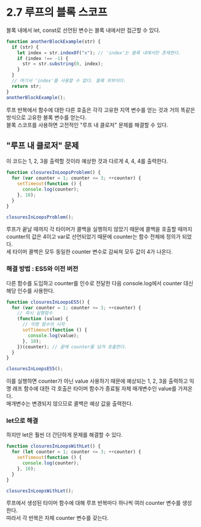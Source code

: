 # 2.7 루프의 블록 스코프

블록 내에서 let, const로 선언된 변수는 블록 내에서만 접근할 수 있다.

```js
function anotherBlockExample(str) {
  if (str) {
    let index = str.indexOf("x"); // 'index'는 블록 내에서만 존재한다.
    if (index !== -1) {
      str = str.substring(0, index);
    }
  }
  // 여기서 'index'를 사용할 수 없다. 블록 외부이다.
  return str;
}
anotherBlockExample();
```

루프 반복에서 함수에 대한 다른 호출은 각각 고유한 지역 변수를 얻는 것과 거의 똑같은 방식으로 고유한 블록 변수를 얻는다.  
블록 스코프를 사용하면 고전적인 "루프 내 클로저" 문제를 해결할 수 있다.

## "루프 내 클로저" 문제

이 코드는 1, 2, 3을 출력할 것이라 예상한 것과 다르게 4, 4, 4를 출력한다.

```js
function closuresInLoopsProblem() {
  for (var counter = 1; counter <= 3; ++counter) {
    setTimeout(function () {
      console.log(counter);
    }, 10);
  }
}

closuresInLoopsProblem();
```

루프가 끝날 때까지 각 타이머가 콜백을 실행하지 않았기 때문에 콜백을 호출할 때까지 counter의 값은 4이고 var로 선언되었기 때문에 counter는 함수 전체에 정의가 되었다.  
세 타이머 콜백은 모두 동일한 counter 변수로 감싸져 모두 값이 4가 나온다.

### 해결 방법 : ES5와 이전 버전

다른 함수를 도입하고 counter를 인수로 전달한 다음 console.log에서 counter 대신 해당 인수를 사용한다.

```js
function closuresInLoopsES5() {
  for (var counter = 1; counter <= 3; ++counter) {
    // 즉시 실행함수
    (function (value) {
      // 익명 함수의 시작
      setTimeout(function () {
        console.log(value);
      }, 10);
    })(counter); // 끝에 counter를 넘겨 호출한다.
  }
}

closuresInLoopsES5();
```

이를 실행하면 counter가 아닌 value 사용하기 때문에 예상되는 1, 2, 3을 출력하고 익명 래프 함수에 대한 각 호출은 타이머 함수가 종료될 자체 매개변수인 value를 가져온다.  
매개변수는 변경되지 않으므로 콜백은 예상 값을 출력한다.

### let으로 해결

하지만 let은 훨씬 더 간단하게 문제를 해결할 수 있다.

```js
function closuresInLoopsWithLet() {
  for (let counter = 1; counter <= 3; ++counter) {
    setTimeout(function () {
      console.log(counter);
    }, 10);
  }
}

closuresInLoopsWithLet();
```

루프에서 생성된 타이머 함수에 대해 루프 반복마다 하나씩 여러 counter 변수를 생성한다.  
따라서 각 반복은 자체 counter 변수를 갖는다.

